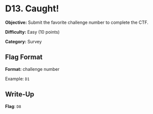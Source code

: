# D13. Caught!
**Objective:** Submit the favorite challenge number to complete the CTF.

**Difficulty:** Easy (10 points)

**Category:** Survey

## Flag Format
**Format:** challenge number

Example: `D1`

## Write-Up

**Flag**: `D8`